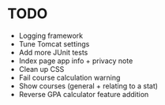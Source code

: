 TODO
======

- Logging framework
- Tune Tomcat settings
- Add more JUnit tests
- Index page app info + privacy note
- Clean up CSS
- Fail course calculation warning
- Show courses (general + relating to a stat)
- Reverse GPA calculator feature addition
